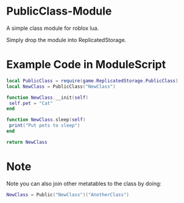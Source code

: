 # PublicClass-Module
A simple class module for roblox lua.

Simply drop the module into ReplicatedStorage.

# Example Code in ModuleScript
 ```lua
local PublicClass = require(game.ReplicatedStorage.PublicClass)
local NewClass = PublicClass("NewClass")

function NewClass.__init(self)
  self.pet = "Cat"
end

function NewClass.sleep(self)
  print("Put pets to sleep")
end

return NewClass
```
# Note
Note you can also join other metatables to the class by doing:
```lua
NewClass = Public("NewClass")("AnotherClass")
```
